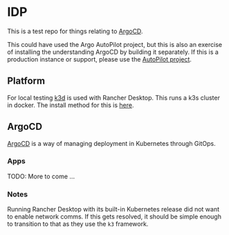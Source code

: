 # IDP

This is a test repo for things relating to [ArgoCD](https://argoproj.github.io/cd).

This could have used the Argo AutoPilot project, but this is also an exercise of installing the understanding ArgoCD by building it separately. If this is a production instance or support, please use the [AutoPilot project](https://argocd-autopilot.readthedocs.io/).

## Platform

For local testing [k3d](https://k3d.io/) is used with Rancher Desktop. This runs a k3s cluster in docker. The install method for this is [here](./k3d/argocd/README.md).

## ArgoCD

[ArgoCD](https://argo-cd.readthedocs.io/) is a way of managing deployment in Kubernetes through GitOps.

### Apps

TODO: More to come ...


### Notes

Running Rancher Desktop with its built-in Kubernetes release did not want to enable network comms. If this gets resolved, it should be simple enough to transition to that as they use the `k3` framework.
